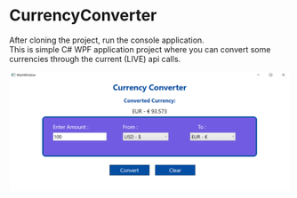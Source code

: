 # CurrencyConverter

After cloning the project, run the console application.  
This is simple C# WPF application project where you can convert some currencies through the current (LIVE) api calls.  

![Book Shop Photo](/CurrencyConverterPhoto.png)